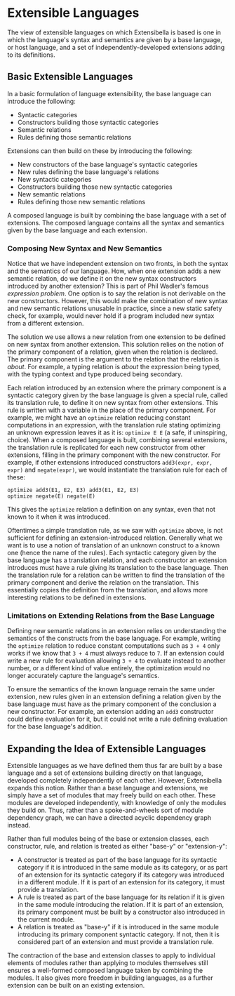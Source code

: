 # Extensible Languages
The view of extensible languages on which Extensibella is based is one
in which the language's syntax and semantics are given by a base
language, or host language, and a set of independently-developed
extensions adding to its definitions.


## Basic Extensible Languages
In a basic formulation of language extensibility, the base language
can introduce the following:
* Syntactic categories
* Constructors building those syntactic categories
* Semantic relations
* Rules defining those semantic relations

Extensions can then build on these by introducing the following:
* New constructors of the base language's syntactic categories
* New rules defining the base language's relations
* New syntactic categories
* Constructors building those new syntactic categories
* New semantic relations
* Rules defining those new semantic relations

A composed language is built by combining the base language with a set
of extensions.  The composed language contains all the syntax and
semantics given by the base language and each extension.

### Composing New Syntax and New Semantics
Notice that we have independent extension on two fronts, in both the
syntax and the semantics of our language.  How, when one extension
adds a new semantic relation, do we define it on the new syntax
constructors introduced by another extension?  This is part of Phil
Wadler's famous *expression problem*.  One option is to say the
relation is not derivable on the new constructors.  However, this
would make the combination of new syntax and new semantic relations
unusable in practice, since a new static safety check, for example,
would never hold if a program included new syntax from a different
extension.

The solution we use allows a new relation from one extension to
be defined on new syntax from another extension.  This solution relies
on the notion of the primary component of a relation, given when the
relation is declared.  The primary component is the argument to the
relation that the relation is *about*.  For example, a typing relation
is *about* the expression being typed, with the typing context and
type produced being secondary.

Each relation introduced by an extension where the primary component
is a syntactic category given by the base language is given a special
rule, called its translation rule, to define it on new syntax from
other extensions.  This rule is written with a variable in the place
of the primary component.  For example, we might have an `optimize`
relation reducing constant computations in an expression, with the
translation rule stating optimizing an unknown expression leaves it as
it is:  `optimize E E` (a safe, if uninspiring, choice).  When a
composed language is built, combining several extensions, the
translation rule is replicated for each new constructor from other
extensions, filling in the primary component with the new
constructor.  For example, if other extensions introduced constructors
`add3(expr, expr, expr)` and `negate(expr)`, we would instantiate the
translation rule for each of these:
```
optimize add3(E1, E2, E3) add3(E1, E2, E3)
optimize negate(E) negate(E)
```
This gives the `optimize` relation a definition on any syntax, even
that not known to it when it was introduced.

Oftentimes a simple translation rule, as we saw with `optimize` above,
is not sufficient for defining an extension-introduced relation.
Generally what we want is to use a notion of translation of an unknown
construct to a known one (hence the name of the rules).  Each
syntactic category given by the base language has a translation
relation, and each constructor an extension introduces must have a
rule giving its translation to the base language.  Then the
translation rule for a relation can be written to find the translation
of the primary component and derive the relation on the translation.
This essentially copies the definition from the translation, and
allows more interesting relations to be defined in extensions.

### Limitations on Extending Relations from the Base Language
Defining new semantic relations in an extension relies on
understanding the semantics of the constructs from the base language.
For example, writing the `optimize` relation to reduce constant
computations such as `3 + 4` only works if we know that `3 + 4` must
always reduce to `7`.  If an extension could write a new rule for
evaluation allowing `3 + 4` to evaluate instead to another number, or
a different kind of value entirely, the optimization would no longer
accurately capture the language's semantics.

To ensure the semantics of the known language remain the same under
extension, new rules given in an extension defining a relation given
by the base language must have as the primary component of the
conclusion a new constructor.  For example, an extension adding an
`add3` constructor could define evaluation for it, but it could not
write a rule defining evaluation for the base language's addition.


## Expanding the Idea of Extensible Languages
Extensible languages as we have defined them thus far are built by a
base language and a set of extensions building directly on that
language, developed completely independently of each other.  However,
Extensibella expands this notion.  Rather than a base language and
extensions, we simply have a set of modules that may freely build on
each other.  These modules are developed independently, with knowledge
of only the modules they build on.  Thus, rather than a
spoke-and-wheels sort of module dependency graph, we can have a
directed acyclic dependency graph instead.

Rather than full modules being of the base or extension classes, each
constructor, rule, and relation is treated as either "base-y" or
"extension-y":
* A constructor is treated as part of the base language for its
  syntactic category if it is introduced in the same module as its
  category, or as part of an extension for its syntactic category if
  its category was introduced in a different module.  If it is part of
  an extension for its category, it must provide a translation.
* A rule is treated as part of the base language for its relation if
  it is given in the same module introducing the relation.  If it is
  part of an extension, its primary component must be built by a
  constructor also introduced in the current module.
* A relation is treated as "base-y" if it is introduced in the same
  module introducing its primary component syntactic category.  If
  not, then it is considered part of an extension and must provide a
  translation rule.

The contraction of the base and extension classes to apply to
individual elements of modules rather than applying to modules
themselves still ensures a well-formed composed language taken by
combining the modules.  It also gives more freedom in building
languages, as a further extension can be built on an existing
extension.

